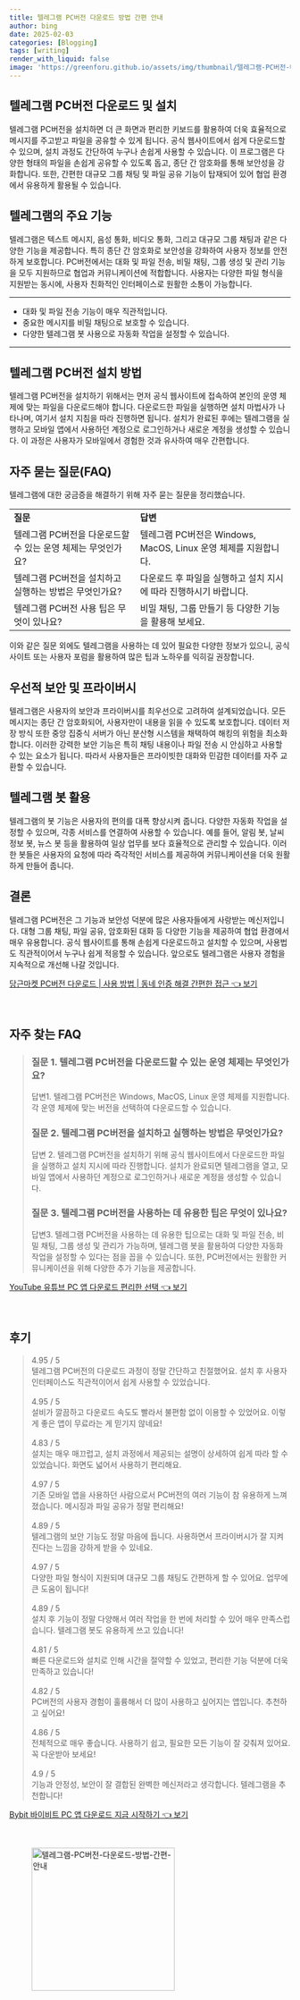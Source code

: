 ```yaml
---
title: 텔레그램 PC버전 다운로드 방법 간편 안내
author: bing
date: 2025-02-03
categories: [Blogging]
tags: [writing]
render_with_liquid: false
image: 'https://greenforu.github.io/assets/img/thumbnail/텔레그램-PC버전-다운로드-방법-간편-안내.webp'
---
```



<h2 id='텔레그램-PC버전-다운로드 및 설치'>텔레그램 PC버전 다운로드 및 설치</h2>

<p>텔레그램 PC버전을 설치하면 더 큰 화면과 편리한 키보드를 활용하여 더욱 효율적으로 메시지를 주고받고 파일을 공유할 수 있게 됩니다. 공식 웹사이트에서 쉽게 다운로드할 수 있으며, 설치 과정도 간단하여 누구나 손쉽게 사용할 수 있습니다. 이 프로그램은 다양한 형태의 파일을 손쉽게 공유할 수 있도록 돕고, 종단 간 암호화를 통해 보안성을 강화합니다. 또한, 간편한 대규모 그룹 채팅 및 파일 공유 기능이 탑재되어 있어 협업 환경에서 유용하게 활용될 수 있습니다.</p>

<h2 id='텔레그램의-주요-기능'>텔레그램의 주요 기능</h2>

<p>텔레그램은 텍스트 메시지, 음성 통화, 비디오 통화, 그리고 대규모 그룹 채팅과 같은 다양한 기능을 제공합니다. 특히 종단 간 암호화로 보안성을 강화하여 사용자 정보를 안전하게 보호합니다. PC버전에서는 대화 및 파일 전송, 비밀 채팅, 그룹 생성 및 관리 기능을 모두 지원하므로 협업과 커뮤니케이션에 적합합니다. 사용자는 다양한 파일 형식을 지원받는 동시에, 사용자 친화적인 인터페이스로 원활한 소통이 가능합니다.</p>

<hr />

<ul>
    <li>대화 및 파일 전송 기능이 매우 직관적입니다.</li>
    <li>중요한 메시지를 비밀 채팅으로 보호할 수 있습니다.</li>
    <li>다양한 텔레그램 봇 사용으로 자동화 작업을 설정할 수 있습니다.</li>
</ul>

<hr />

<h2 id='설치-방법'>텔레그램 PC버전 설치 방법</h2>

<p>텔레그램 PC버전을 설치하기 위해서는 먼저 공식 웹사이트에 접속하여 본인의 운영 체제에 맞는 파일을 다운로드해야 합니다. 다운로드한 파일을 실행하면 설치 마법사가 나타나며, 여기서 설치 지침을 따라 진행하면 됩니다. 설치가 완료된 후에는 텔레그램을 실행하고 모바일 앱에서 사용하던 계정으로 로그인하거나 새로운 계정을 생성할 수 있습니다. 이 과정은 사용자가 모바일에서 경험한 것과 유사하여 매우 간편합니다.</p>

<h2 id='자주-묻는-질문-FAQ'>자주 묻는 질문(FAQ)</h2>

<p>텔레그램에 대한 궁금증을 해결하기 위해 자주 묻는 질문을 정리했습니다.</p>

<table>
    <tr>
        <td><b>질문</b></td>
        <td><b>답변</b></td>
    </tr>
    <tr>
        <td>텔레그램 PC버전을 다운로드할 수 있는 운영 체제는 무엇인가요?</td>
        <td>텔레그램 PC버전은 Windows, MacOS, Linux 운영 체제를 지원합니다.</td>
    </tr>
    <tr>
        <td>텔레그램 PC버전을 설치하고 실행하는 방법은 무엇인가요?</td>
        <td>다운로드 후 파일을 실행하고 설치 지시에 따라 진행하시기 바랍니다.</td>
    </tr>
    <tr>
        <td>텔레그램 PC버전 사용 팁은 무엇이 있나요?</td>
        <td>비밀 채팅, 그룹 만들기 등 다양한 기능을 활용해 보세요.</td>
    </tr>
</table>

<p>이와 같은 질문 외에도 텔레그램을 사용하는 데 있어 필요한 다양한 정보가 있으니, 공식 사이트 또는 사용자 포럼을 활용하여 많은 팁과 노하우를 익히길 권장합니다.</p>

<h2 id='우선적-보안-및-프라이버시'>우선적 보안 및 프라이버시</h2>

<p>텔레그램은 사용자의 보안과 프라이버시를 최우선으로 고려하여 설계되었습니다. 모든 메시지는 종단 간 암호화되어, 사용자만이 내용을 읽을 수 있도록 보호합니다. 데이터 저장 방식 또한 중앙 집중식 서버가 아닌 분산형 시스템을 채택하여 해킹의 위험을 최소화합니다. 이러한 강력한 보안 기능은 특히 채팅 내용이나 파일 전송 시 안심하고 사용할 수 있는 요소가 됩니다. 따라서 사용자들은 프라이빗한 대화와 민감한 데이터를 자주 교환할 수 있습니다.</p>

<h2 id='텔레그램-봇-활용'>텔레그램 봇 활용</h2>

<p>텔레그램의 봇 기능은 사용자의 편의를 대폭 향상시켜 줍니다. 다양한 자동화 작업을 설정할 수 있으며, 각종 서비스를 연결하여 사용할 수 있습니다. 예를 들어, 알림 봇, 날씨 정보 봇, 뉴스 봇 등을 활용하여 일상 업무를 보다 효율적으로 관리할 수 있습니다. 이러한 봇들은 사용자의 요청에 따라 즉각적인 서비스를 제공하여 커뮤니케이션을 더욱 원활하게 만들어 줍니다.</p>

<h2 id='결론'>결론</h2>

<p>텔레그램 PC버전은 그 기능과 보안성 덕분에 많은 사용자들에게 사랑받는 메신저입니다. 대형 그룹 채팅, 파일 공유, 암호화된 대화 등 다양한 기능을 제공하여 협업 환경에서 매우 유용합니다. 공식 웹사이트를 통해 손쉽게 다운로드하고 설치할 수 있으며, 사용법도 직관적이어서 누구나 쉽게 적응할 수 있습니다. 앞으로도 텔레그램은 사용자 경험을 지속적으로 개선해 나갈 것입니다.</p>


<p><a class="click-button" title="당근마켓 PC버전 다운로드 | 사용 방법 | 동네 인증 해결 간편한 접근" href="https://greenforu.github.io/posts/%EB%8B%B9%EA%B7%BC%EB%A7%88%EC%BC%93-PC%EB%B2%84%EC%A0%84-%EB%8B%A4%EC%9A%B4%EB%A1%9C%EB%93%9C-%EC%82%AC%EC%9A%A9-%EB%B0%A9%EB%B2%95-%EB%8F%99%EB%84%A4-%EC%9D%B8%EC%A6%9D-%ED%95%B4%EA%B2%B0-%EA%B0%84%ED%8E%B8%ED%95%9C-%EC%A0%91%EA%B7%BC/" rel="dofollow">당근마켓 PC버전 다운로드 | 사용 방법 | 동네 인증 해결 간편한 접근 👈 보기</a></p><br>
<h2 id='자주_찾는_FAQ'>자주 찾는 FAQ</h2>
<div itemscope="" itemtype="https://schema.org/FAQPage"> 
<blockquote> 
<div itemscope="" itemprop="mainEntity" itemtype="https://schema.org/Question"> 
<h3 itemprop="name">질문 1. 텔레그램 PC버전을 다운로드할 수 있는 운영 체제는 무엇인가요?</h3> 
<div itemscope="" itemprop="acceptedAnswer" itemtype="https://schema.org/Answer"> 
<span itemprop="text"> 
<p>답변1. 텔레그램 PC버전은 Windows, MacOS, Linux 운영 체제를 지원합니다. 각 운영 체제에 맞는 버전을 선택하여 다운로드할 수 있습니다.</p> 
</span> 
</div> 
</div> 
<div itemscope="" itemprop="mainEntity" itemtype="https://schema.org/Question"> 
<h3 itemprop="name">질문 2. 텔레그램 PC버전을 설치하고 실행하는 방법은 무엇인가요?</h3> 
<div itemscope="" itemprop="acceptedAnswer" itemtype="https://schema.org/Answer"> 
<span itemprop="text"> 
<p>답변 2. 텔레그램 PC버전을 설치하기 위해 공식 웹사이트에서 다운로드한 파일을 실행하고 설치 지시에 따라 진행합니다. 설치가 완료되면 텔레그램을 열고, 모바일 앱에서 사용하던 계정으로 로그인하거나 새로운 계정을 생성할 수 있습니다.</p> 
</span> 
</div> 
</div> 
<div itemscope="" itemprop="mainEntity" itemtype="https://schema.org/Question"> 
<h3 itemprop="name">질문 3. 텔레그램 PC버전을 사용하는 데 유용한 팁은 무엇이 있나요?</h3> 
<div itemscope="" itemprop="acceptedAnswer" itemtype="https://schema.org/Answer"> 
<span itemprop="text"> 
<p>답변3. 텔레그램 PC버전을 사용하는 데 유용한 팁으로는 대화 및 파일 전송, 비밀 채팅, 그룹 생성 및 관리가 가능하며, 텔레그램 봇을 활용하여 다양한 자동화 작업을 설정할 수 있다는 점을 꼽을 수 있습니다. 또한, PC버전에서는 원활한 커뮤니케이션을 위해 다양한 추가 기능을 제공합니다.</p> 
</span> 
</div> 
</div> 
</blockquote> 
</div>
<p><a class="click-button" title="YouTube 유튜브 PC 앱 다운로드 편리한 선택" href="https://greenforu.github.io/posts/YouTube-%EC%9C%A0%ED%8A%9C%EB%B8%8C-PC-%EC%95%B1-%EB%8B%A4%EC%9A%B4%EB%A1%9C%EB%93%9C-%ED%8E%B8%EB%A6%AC%ED%95%9C-%EC%84%A0%ED%83%9D/" rel="dofollow">YouTube 유튜브 PC 앱 다운로드 편리한 선택 👈 보기</a></p><br>
<h2 id='후기'>후기</h2>
<div itemscope itemtype="https://schema.org/Product">
  <blockquote>
  <div itemprop="review" itemscope itemtype="https://schema.org/Review">
      <div itemprop="reviewRating" itemscope itemtype="https://schema.org/Rating"> <span itemprop="ratingValue">4.95</span> / <span itemprop="bestRating">5</span> </div>
      <span itemprop="reviewBody">텔레그램 PC버전의 다운로드 과정이 정말 간단하고 친절했어요. 설치 후 사용자 인터페이스도 직관적이어서 쉽게 사용할 수 있었습니다.</span>
  </div>
  <br>
  <div itemprop="review" itemscope itemtype="https://schema.org/Review">
      <div itemprop="reviewRating" itemscope itemtype="https://schema.org/Rating"> <span itemprop="ratingValue">4.95</span> / <span itemprop="bestRating">5</span> </div>
      <span itemprop="reviewBody">설비가 깔끔하고 다운로드 속도도 빨라서 불편함 없이 이용할 수 있었어요. 이렇게 좋은 앱이 무료라는 게 믿기지 않네요!</span>
  </div>
  <br>
  <div itemprop="review" itemscope itemtype="https://schema.org/Review">
      <div itemprop="reviewRating" itemscope itemtype="https://schema.org/Rating"> <span itemprop="ratingValue">4.83</span> / <span itemprop="bestRating">5</span> </div>
      <span itemprop="reviewBody">설치는 매우 매끄럽고, 설치 과정에서 제공되는 설명이 상세하여 쉽게 따라 할 수 있었습니다. 화면도 넓어서 사용하기 편리해요.</span>
  </div>
  <br>
  <div itemprop="review" itemscope itemtype="https://schema.org/Review">
      <div itemprop="reviewRating" itemscope itemtype="https://schema.org/Rating"> <span itemprop="ratingValue">4.97</span> / <span itemprop="bestRating">5</span> </div>
      <span itemprop="reviewBody">기존 모바일 앱을 사용하던 사람으로서 PC버전의 여러 기능이 참 유용하게 느껴졌습니다. 메시징과 파일 공유가 정말 편리해요!</span>
  </div>
  <br>
  <div itemprop="review" itemscope itemtype="https://schema.org/Review">
      <div itemprop="reviewRating" itemscope itemtype="https://schema.org/Rating"> <span itemprop="ratingValue">4.89</span> / <span itemprop="bestRating">5</span> </div>
      <span itemprop="reviewBody">텔레그램의 보안 기능도 정말 마음에 듭니다. 사용하면서 프라이버시가 잘 지켜진다는 느낌을 강하게 받을 수 있네요.</span>
  </div>
  <br>
  <div itemprop="review" itemscope itemtype="https://schema.org/Review">
      <div itemprop="reviewRating" itemscope itemtype="https://schema.org/Rating"> <span itemprop="ratingValue">4.97</span> / <span itemprop="bestRating">5</span> </div>
      <span itemprop="reviewBody">다양한 파일 형식이 지원되며 대규모 그룹 채팅도 간편하게 할 수 있어요. 업무에 큰 도움이 됩니다!</span>
  </div>
  <br>
  <div itemprop="review" itemscope itemtype="https://schema.org/Review">
      <div itemprop="reviewRating" itemscope itemtype="https://schema.org/Rating"> <span itemprop="ratingValue">4.89</span> / <span itemprop="bestRating">5</span> </div>
      <span itemprop="reviewBody">설치 후 기능이 정말 다양해서 여러 작업을 한 번에 처리할 수 있어 매우 만족스럽습니다. 텔레그램 봇도 유용하게 쓰고 있습니다!</span>
  </div>
  <br>
  <div itemprop="review" itemscope itemtype="https://schema.org/Review">
      <div itemprop="reviewRating" itemscope itemtype="https://schema.org/Rating"> <span itemprop="ratingValue">4.81</span> / <span itemprop="bestRating">5</span> </div>
      <span itemprop="reviewBody">빠른 다운로드와 설치로 인해 시간을 절약할 수 있었고, 편리한 기능 덕분에 더욱 만족하고 있습니다!</span>
  </div>
  <br>
  <div itemprop="review" itemscope itemtype="https://schema.org/Review">
      <div itemprop="reviewRating" itemscope itemtype="https://schema.org/Rating"> <span itemprop="ratingValue">4.82</span> / <span itemprop="bestRating">5</span> </div>
      <span itemprop="reviewBody">PC버전의 사용자 경험이 훌륭해서 더 많이 사용하고 싶어지는 앱입니다. 추천하고 싶어요!</span>
  </div>
  <br>
  <div itemprop="review" itemscope itemtype="https://schema.org/Review">
      <div itemprop="reviewRating" itemscope itemtype="https://schema.org/Rating"> <span itemprop="ratingValue">4.86</span> / <span itemprop="bestRating">5</span> </div>
      <span itemprop="reviewBody">전체적으로 매우 좋습니다. 사용하기 쉽고, 필요한 모든 기능이 잘 갖춰져 있어요. 꼭 다운받아 보세요!</span>
  </div>
  <br>
  <div itemprop="review" itemscope itemtype="https://schema.org/Review">
      <div itemprop="reviewRating" itemscope itemtype="https://schema.org/Rating"> <span itemprop="ratingValue">4.9</span> / <span itemprop="bestRating">5</span> </div>
      <span itemprop="reviewBody">기능과 안정성, 보안이 잘 결합된 완벽한 메신저라고 생각합니다. 텔레그램을 추천합니다!</span>
  </div>
  </blockquote>
</div>
<p><a class="click-button" title="Bybit 바이비트 PC 앱 다운로드 지금 시작하기" href="https://greenforu.github.io/posts/Bybit-%EB%B0%94%EC%9D%B4%EB%B9%84%ED%8A%B8-PC-%EC%95%B1-%EB%8B%A4%EC%9A%B4%EB%A1%9C%EB%93%9C-%EC%A7%80%EA%B8%88-%EC%8B%9C%EC%9E%91%ED%95%98%EA%B8%B0/" rel="dofollow">Bybit 바이비트 PC 앱 다운로드 지금 시작하기 👈 보기</a></p><br>
<figure class="image"><img src="https://greenforu.github.io/assets/img/thumbnail/텔레그램-PC버전-다운로드-방법-간편-안내.webp" alt="텔레그램-PC버전-다운로드-방법-간편-안내" width="256" height="256"></figure>